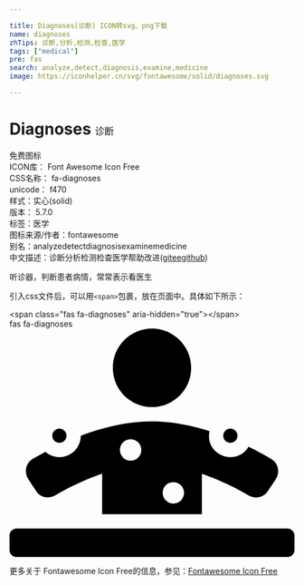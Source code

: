 ```yaml
---

title: Diagnoses(诊断) ICON转svg、png下载
name: diagnoses
zhTips: 诊断,分析,检测,检查,医学
tags: ["medical"]
pre: fas
search: analyze,detect,diagnosis,examine,medicine
image: https://iconhelper.cn/svg/fontawesome/solid/diagnoses.svg

---
```


# Diagnoses  <small style="font-size: 60%;font-weight: 100">诊断</small>


<div class="detail-page">
<p>
<span><span class="badge-success badge">免费图标</span> </span>
<br/>
<span>
ICON库：
<span class="badge-secondary badge">Font Awesome Icon Free</span> 
</span>
<br/>
<span>
CSS名称：
<span class="badge-secondary badge">fa-diagnoses</span> 
</span>
<br/>
<span>
unicode：
<span class="badge-secondary badge">f470</span> 
<copy-btn content='f470' btn-title=""></copy-btn>
<copy-btn :content='String.fromCodePoint(parseInt("f470", 16))' btn-title="复制U"></copy-btn>
</span><br/><span>样式：<span class="badge-light badge">实心(solid)</span></span>
<br/>
<span>
版本：
<span class="badge-secondary badge">5.7.0</span> 
</span><br/><span>标签：<span class="badge-light badge"><router-link to="/tags/medical.html">医学</router-link></span></span>
<br/>
<span>图标来源/作者：<span class="badge-light badge">fontawesome</span></span> 
<br/>
<span>别名：<span class="badge-light badge">analyze</span><span class="badge-light badge">detect</span><span class="badge-light badge">diagnosis</span><span class="badge-light badge">examine</span><span class="badge-light badge">medicine</span></span><br/><span class="zh-detail">中文描述：<span class="badge-primary badge">诊断</span><span class="badge-primary badge">分析</span><span class="badge-primary badge">检测</span><span class="badge-primary badge">检查</span><span class="badge-primary badge">医学</span><span class="help-link"><span>帮助改进</span>(<a href="https://gitee.com/liuwave/icon-helper/edit/master/json/fontawesome/solid/diagnoses.json" target="_blank" rel="noopener noreferrer">gitee</a><a href="https://github.com/liuwave/icon-helper/edit/master/json/fontawesome/solid/diagnoses.json" target="_blank" rel="noopener noreferrer">github</a></span>)</span><br/>
</p>
</div><div class="description description alert alert-light">听诊器，判断患者病情，常常表示看医生</div>
<div class="alert alert-dark">
  <i class="fas fa-diagnoses fa-xs"></i>
  <i class="fas fa-diagnoses fa-sm"></i>
  <i class="fas fa-diagnoses fa-lg"></i>
  <i class="fas fa-diagnoses fa-2x"></i>
  <i class="fas fa-diagnoses fa-3x"></i>
  <i class="fas fa-diagnoses fa-5x"></i>
  <i class="fas fa-diagnoses fa-7x"></i>
</div>
<div>
  <p>引入css文件后，可以用<code>&lt;span&gt;</code>包裹，放在页面中。具体如下所示：    
  </p>
  <div class="alert alert-primary" style="font-size: 14px">
    &lt;span class="fas fa-diagnoses" aria-hidden="true"&gt;&lt;/span&gt;
    <copy-btn content='<span class="fas fa-diagnoses" aria-hidden="true"></span>'></copy-btn>
  </div>
  <div class="alert alert-secondary">
    <i class="fas fa-diagnoses"
    style="font-size: 24px"
    aria-hidden="true"></i> fas fa-diagnoses
    <copy-btn content="fas fa-diagnoses" btn-title="复制图标名称"></copy-btn>
  </div>
</div>
<div id="svg" class="svg-wrap">
<svg xmlns="http://www.w3.org/2000/svg" viewBox="0 0 640 512"><path d="M496 256c8.8 0 16-7.2 16-16s-7.2-16-16-16-16 7.2-16 16 7.2 16 16 16zm-176-80c48.5 0 88-39.5 88-88S368.5 0 320 0s-88 39.5-88 88 39.5 88 88 88zM59.8 364c10.2 15.3 29.3 17.8 42.9 9.8 16.2-9.6 56.2-31.7 105.3-48.6V416h224v-90.7c49.1 16.8 89.1 39 105.3 48.6 13.6 8 32.7 5.3 42.9-9.8l17.8-26.7c8.8-13.2 7.6-34.6-10-45.1-11.9-7.1-29.7-17-51.1-27.4-28.1 46.1-99.4 17.8-87.7-35.1C409.3 217.2 365.1 208 320 208c-57 0-112.9 14.5-160 32.2-.2 40.2-47.6 63.3-79.2 36-11.2 6-21.3 11.6-28.7 16-17.6 10.5-18.8 31.8-10 45.1L59.8 364zM368 344c13.3 0 24 10.7 24 24s-10.7 24-24 24-24-10.7-24-24 10.7-24 24-24zm-96-96c13.3 0 24 10.7 24 24s-10.7 24-24 24-24-10.7-24-24 10.7-24 24-24zm-160 8c8.8 0 16-7.2 16-16s-7.2-16-16-16-16 7.2-16 16 7.2 16 16 16zm512 192H16c-8.8 0-16 7.2-16 16v32c0 8.8 7.2 16 16 16h608c8.8 0 16-7.2 16-16v-32c0-8.8-7.2-16-16-16z"/></svg>
</div>
<detail full-name='fa-diagnoses'></detail>

<Vssue title="关于“Diagnoses”的评论" />
    
<div><p>更多关于  Fontawesome Icon Free的信息，参见：<a target="_blank" href="https://iconhelper.cn/fontawesome.html">Fontawesome Icon Free</a>
</p></div>
